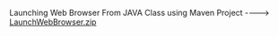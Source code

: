 Launching Web Browser From JAVA Class using Maven Project ---->
[LaunchWebBrowser.zip](https://github.com/MandarKushte/WebBrowserProjects/files/11156100/LaunchWebBrowser.zip)
